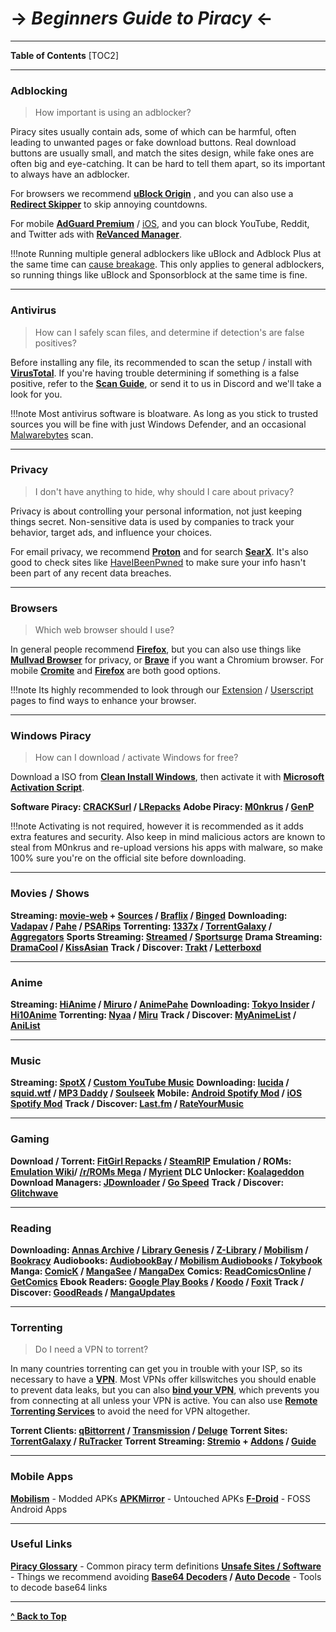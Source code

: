 # -> ***Beginners Guide to Piracy*** <-

***
**Table of Contents**
[TOC2]

***

### Adblocking

> How important is using an adblocker?

Piracy sites usually contain ads, some of which can be harmful, often leading to unwanted pages or fake download buttons. Real download buttons are usually small, and match the sites design, while fake ones are often big and eye-catching. It can be hard to tell them apart, so its important to always have an adblocker.

For browsers we recommend **[uBlock Origin](https://github.com/gorhill/uBlock#installation)** , and you can also use a **[Redirect Skipper](https://fmhy.net/adblockvpnguide#redirect-bypass)** to skip annoying countdowns. 

For mobile **[AdGuard Premium](https://rentry.co/FMHYBase64#adguard-premium)** / [iOS](https://rentry.co/FMHYBase64#adguard-pro-ios), and you can block YouTube, Reddit, and Twitter ads with **[ReVanced Manager](https://github.com/revanced/revanced-manager)**.

!!!note Running multiple general adblockers like uBlock and Adblock Plus at the same time can [cause breakage](https://twitter.com/gorhill/status/1033706103782170625). This only applies to general adblockers, so running things like uBlock and Sponsorblock at the same time is fine.

***

### Antivirus

> How can I safely scan files, and determine if detection's are false positives?

Before installing any file, its recommended to scan the setup / install with **[VirusTotal](https://www.virustotal.com/)**. If you're having trouble determining if something is a false positive, refer to the **[Scan Guide](https://rentry.co/VTGuide)**, or send it to us in Discord and we'll take a look for you.

!!!note Most antivirus software is bloatware. As long as you stick to trusted sources you will be fine with just Windows Defender, and an occasional [Malwarebytes](https://www.malwarebytes.com/) scan. 

***

### Privacy 

> I don't have anything to hide, why should I care about privacy?

Privacy is about controlling your personal information, not just keeping things secret. Non-sensitive data is used by companies to track your behavior, target ads, and influence your choices. 

For email privacy, we recommend **[Proton](https://proton.me/mail)** and for search **[SearX](https://searx.fmhy.net/)**. It's also good to check sites like [HaveIBeenPwned](https://haveibeenpwned.com/Passwords) to make sure your info hasn't been part of any recent data breaches.

***

### Browsers

> Which web browser should I use?

In general people recommend **[Firefox](https://www.mozilla.org/en-US/firefox/new/)**, but you can also use things like **[Mullvad Browser](https://mullvad.net/en/browser)** for privacy, or **[Brave](https://brave.com/)** if you want a Chromium browser. For mobile **[Cromite](https://github.com/uazo/cromite)** and **[Firefox](https://www.mozilla.org/en-US/firefox/browsers/mobile/android/)** are both good options.

!!!note Its highly recommended to look through our [Extension](https://www.reddit.com/r/FREEMEDIAHECKYEAH/wiki/internet-tools#wiki_.25B7_browser_extensions) / [Userscript](https://www.reddit.com/r/FREEMEDIAHECKYEAH/wiki/internet-tools#wiki_.25B7_userscripts) pages to find ways to enhance your browser.

***

### Windows Piracy

> How can I download / activate Windows for free?

Download a ISO from **[Clean Install Windows](https://massgrave.dev/genuine-installation-media)**, then activate it with **[Microsoft Activation Script](https://massgrave.dev/#Method-1---PowerShell)**.

**Software Piracy: [CRACKSurl](https://cracksurl.com/) / [LRepacks](https://lrepacks.net/)**
**Adobe Piracy: [M0nkrus](https://w14.monkrus.ws/) / [GenP](https://www.reddit.com/r/GenP/wiki/redditgenpguides/)**

!!!note Activating is not required, however it is recommended as it adds extra features and security. Also keep in mind malicious actors are known to steal from M0nkrus and re-upload versions his apps with malware, so make 100% sure you're on the official site before downloading.

***

### Movies / Shows

**Streaming: [movie-web](https://erynith.github.io/movie-web-instances/) + [Sources](https://pastebin.com/w8Brq2UA) / [Braflix](https://www.braflix.ru/) / [Binged](https://binged.to/)**
**Downloading:  [Vadapav](https://rentry.co/FMHYBase64#vadapav) / [Pahe](https://pahe.ink/) / [PSARips](https://psa.wf/)**
**Torrenting: [1337x](https://1337x.to/movie-library/1/) / [TorrentGalaxy](https://torrentgalaxy.to/torrents.php?parent_cat=Movies) / [Aggregators](https://www.reddit.com/r/FREEMEDIAHECKYEAH/wiki/torrent/#wiki_.25B7_aggregators)**
**Sports Streaming: [Streamed](https://streamed.su/) / [Sportsurge](https://v2.sportsurge.net/home4/)**
**Drama Streaming: [DramaCool](https://asianc.to/) / [KissAsian](https://kissasian.video/)**
**Track / Discover: [Trakt](https://trakt.tv/) / [Letterboxd](https://letterboxd.com/)**

***

### Anime 

**Streaming: [HiAnime](https://hianime.to/) / [Miruro](https://www.miruro.com/) / [AnimePahe](https://animepahe.ru/)**
**Downloading: [Tokyo Insider](https://www.tokyoinsider.com/) / [Hi10Anime](https://hi10anime.com/)**
**Torrenting: [Nyaa](https://nyaa.si/) / [Miru](https://miru.watch/)**
**Track / Discover: [MyAnimeList](https://myanimelist.net/) / [AniList](https://anilist.co/)**

***

### Music

**Streaming: [SpotX](https://open.spotify.com/) / [Custom YouTube Music](https://th-ch.github.io/youtube-music/)**
**Downloading: [lucida](https://lucida.to/) / [squid.wtf](https://deezer.squid.wtf/) / [MP3 Daddy](https://mp3-daddy.com/) / [Soulseek](https://slsknet.org/)**
**Mobile: [Android Spotify Mod](https://rentry.co/FMHYBase64#modded-spotify-apk) / [iOS Spotify Mod](https://rentry.co/FMHYBase64#spotify)** 
**Track / Discover: [Last.fm](https://www.last.fm/home) / [RateYourMusic](https://rateyourmusic.com/)**

***

### Gaming

**Download / Torrent: [FitGirl Repacks](https://fitgirl-repacks.site/) / [SteamRIP](https://steamrip.com/)**
**Emulation / ROMs: [Emulation Wiki](https://emulation.gametechwiki.com/index.php/Main_Page)/ [/r/ROMs Mega](https://r-roms.github.io/) / [Myrient](https://myrient.erista.me/)**
**DLC Unlocker: [Koalageddon](https://github.com/acidicoala/Koalageddon/)** 
**Download Managers: [JDownloader](https://jdownloader.org/jdownloader2) / [Go Speed](https://gopeed.com/)**
**Track / Discover: [Glitchwave](https://glitchwave.com/)**

***

### Reading

**Downloading: [Annas Archive](https://annas-archive.org/) / [Library Genesis](https://libgen.rs/) / [Z-Library](https://singlelogin.re/) / [Mobilism](https://forum.mobilism.org) / [Bookracy](https://bookracy.ru)**
**Audiobooks: [AudiobookBay](https://audiobookbay.lu/) / [Mobilism Audiobooks](https://forum.mobilism.org/viewforum.php?f=124) / [Tokybook](https://tokybook.com/)**
**Manga: [ComicK](https://comick.io/) / [MangaSee](https://mangasee123.com/) / [MangaDex](https://mangadex.org/)**
**Comics: [ReadComicsOnline](https://readcomiconline.li/) / [GetComics](https://getcomics.org/)**
**Ebook Readers: [Google Play Books](https://play.google.com/books) / [Koodo](https://www.koodoreader.com/) / [Foxit](https://www.foxit.com/pdf-reader/)**
**Track / Discover: [GoodReads](https://www.goodreads.com/) / [MangaUpdates](https://www.mangaupdates.com/)**

***

### Torrenting

> Do I need a VPN to torrent?

In many countries torrenting can get you in trouble with your ISP, so its necessary to have a **[VPN](https://www.reddit.com/r/FREEMEDIAHECKYEAH/wiki/adblock-vpn-privacy#wiki_.25BA_vpn)**. Most VPNs offer killswitches you should enable to prevent data leaks, but you can also **[bind your VPN](https://redd.it/ssy8vv)**, which prevents you from connecting at all unless your VPN is active. You can also use **[Remote Torrenting Services](https://www.reddit.com/r/FREEMEDIAHECKYEAH/wiki/torrent#wiki_.25B7_remote_torrenting)** to avoid the need for VPN altogether.

**Torrent Clients: [qBittorrent](https://www.qbittorrent.org/) / [Transmission](https://transmissionbt.com/) / [Deluge](https://www.deluge-torrent.org/)**
**Torrent Sites:  [TorrentGalaxy](https://torrentgalaxy.to/) / [RuTracker](https://rutracker.org/)**
**Torrent Streaming: [Stremio](https://www.stremio.com/) + [Addons](https://stremio-addons.netlify.app/) / [Guide](https://viren070.github.io/guides/stremio/guide)**

***

### Mobile Apps

**[Mobilism](https://forum.mobilism.org/viewforum.php?f=398)** - Modded APKs
**[APKMirror](https://www.apkmirror.com/)** - Untouched APKs
**[F-Droid](https://f-droid.org/)** - FOSS Android Apps

***

### Useful Links

**[Piracy Glossary](https://rentry.org/the-piracy-glossary)** - Common piracy term definitions
**[Unsafe Sites / Software](https://redd.it/10bh0h9)** - Things we recommend avoiding
**[Base64 Decoders](https://fmhy.net/text-tools#encode-decode) / [Auto Decode](https://greasyfork.org/en/scripts/485772)** - Tools to decode base64 links

***

**[^ Back to Top](#beginners-guide-to-piracy)**